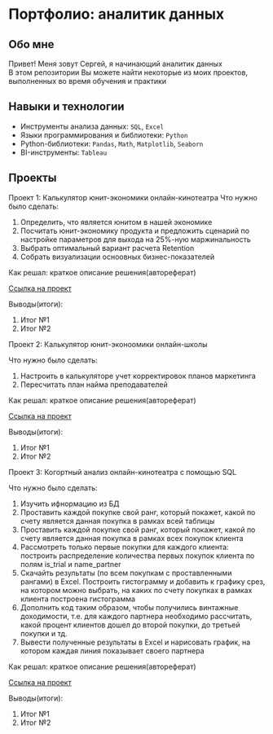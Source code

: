 # Портфолио: аналитик данных
## Обо мне
Привет! Меня зовут Сергей, я начинающий аналитик данных  
В этом репозитории Вы можете найти некоторые из моих проектов, выполненных во время обучения и практики
##  Навыки и технологии
* Инструменты анализа данных: `SQL`, `Excel`
* Языки программирования и библиотеки: `Python`
* Python-библиотеки: `Pandas`, `Math`, `Matplotlib`, `Seaborn` 
* BI-инструменты: `Tableau`
## Проекты
Проект 1: Калькулятор юнит-экономики онлайн-кинотеатра
Что нужно было сделать:
1. Определить, что является юнитом в нашей экономике
2. Посчитать юнит-экономику продукта и предложить сценарий по настройке параметров для выхода на 25%-ную маржинальность
3. Выбрать оптимальный вариант расчета Retention
4. Собрать визуализации осноовных бизнес-показателей

Как решал: краткое описание решения(автореферат)

[Ссылка на проект](https://disk.yandex.ru/d/UUIUoXWzhW9aKA)

Выводы(итоги):
1. Итог №1
2. Итог №2

Проект 2: Калькулятор юнит-эконоомики онлайн-школы

Что нужно было сделать:
1. Настроить в калькуляторе учет корректировок планов маркетинга
2. Пересчитать план найма преподавателей

Как решал: краткое описание решения(автореферат)

[Ссылка на проект]()

Выводы(итоги):
1. Итог №1
2. Итог №2

Проект 3: Когортный анализ онлайн-кинотеатра с помощью SQL

Что нужно было сделать:
1. Изучить ифнормацию из БД
2. Проставить каждой покупке свой ранг, который покажет, какой по счету является данная покупка в рамках всей таблицы
3. Проставить каждой покупке свой ранг, который покажет, какой по счету является данная покупка в рамках всех покупок клиента
4. Рассмотреть только первые покупки для каждого клиента: построить распределение количества первых покупок клиента по полям is_trial и name_partner
5. Скачайть результаты (по всем покупкам с проставленными рангами) в Excel. Построить гистограмму и добавить к графику срез, на котором можно выбрать, на каких по счету покупках в рамках клиента построена гистограмма
6. Дополнить код таким образом, чтобы получились винтажные доходимости, т.е. для каждого партнера необходимо рассчитать, какой процент клиентов дошел до второй покупки, до третьей покупки и тд.
7. Вывести полученные результаты в Excel и нарисовать график, на котором каждая линия показывает своего партнера

Как решал: краткое описание решения(автореферат)

[Ссылка на проект](https://github.com/sergeikononov/portfolio/tree/main/%D0%9F%D1%80%D0%BE%D0%B5%D0%BA%D1%82%203)

Выводы(итоги):
1. Итог №1
2. Итог №2
